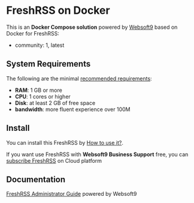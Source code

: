 # FreshRSS on Docker  

This is an **Docker Compose solution** powered by [Websoft9](https://www.websoft9.com) based on Docker for FreshRSS:


 - community:  1, latest


## System Requirements

The following are the minimal [recommended requirements](https://freshrss.org):

* **RAM**: 1 GB or more
* **CPU**: 1 cores or higher
* **Disk**: at least 2 GB of free space
* **bandwidth**: more fluent experience over 100M  

## Install

You can install this FreshRSS by [How to use it?](https://github.com/Websoft9/docker-library#how-to-use-it).   

If you want use FreshRSS with **Websoft9 Business Support** free, you can [subscribe FreshRSS](https://www.websoft9.com/apps) on Cloud platform

## Documentation

[FreshRSS Administrator Guide](https://support.websoft9.com/docs/freshrss) powered by Websoft9
